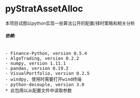 # pyStratAssetAlloc

本项目试图以python实现一些算法公开的配置/择时策略和相关分析

##### 依赖:

<pre><br />- Finance-Python, version 0.5.4<br />- AlgoTrading, version 0.2.2<br />- numpy, version 1.11.1<br />- pandas, version 0.19.2<br />- VisualPortfolio, version 0.2.5 <br />- windpy, 使用时需要打开wind终端<br />- python-decouple, version 3.0 
* 此包用以从配置文件中读取参数<br />
</pre>
